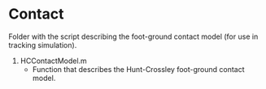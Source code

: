 Contact
=======

Folder with the script describing the foot-ground contact model (for use in tracking simulation).

1. HCContactModel.m
    - Function that describes the Hunt-Crossley foot-ground contact model.
    